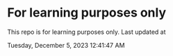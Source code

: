 # For learning purposes only
This repo is for learning purposes only.
Last updated at

Tuesday, December 5, 2023 12:41:47 AM


